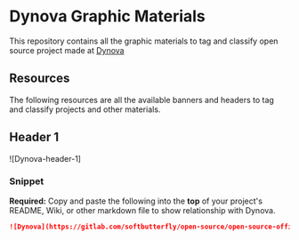 # **Dynova** Graphic Materials

This repository contains all the graphic materials to tag and classify open source project made at [Dynova]

## Resources

The following resources are all the available banners and headers to tag and
classify projects and other materials.

## Header 1

![Dynova-header-1]

### Snippet

**Required:** Copy and paste the following into the **top** of your project's README, Wiki, or other markdown file to show relationship with Dynova.

```md
![Dynova](https://gitlab.com/softbutterfly/open-source/open-source-office/-/raw/master/assets/dynova/dynova-header-1.png)
```


[Dynova]: https://dynova.io/
[Dynova-header]: https://gitlab.com/softbutterfly/open-source/open-source-office/-/raw/master/assets/dynova/dynova-header-1.png

